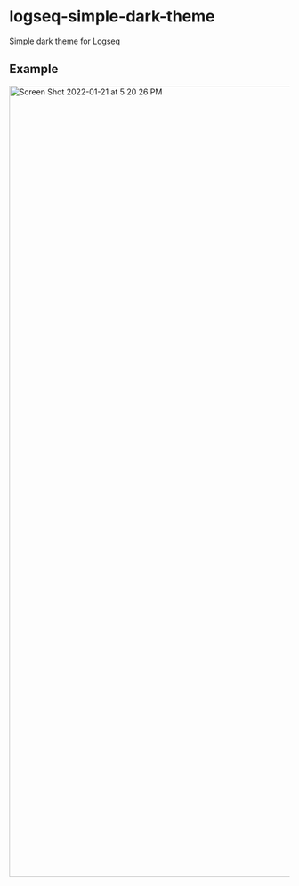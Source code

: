 # logseq-simple-dark-theme
Simple dark theme for Logseq

## Example
<img width="1420" alt="Screen Shot 2022-01-21 at 5 20 26 PM" src="https://user-images.githubusercontent.com/31774/150619052-3e88b2a3-35dc-447c-973e-b20461bc125b.png">
